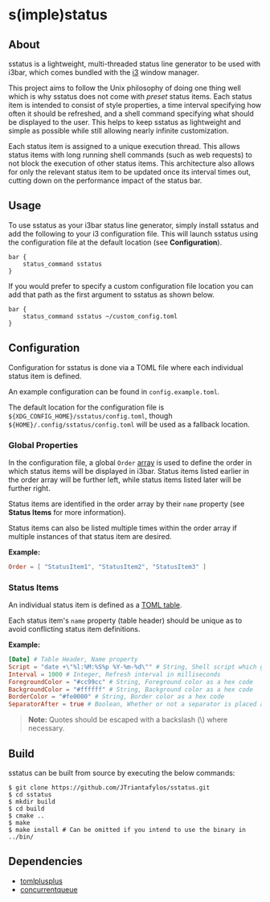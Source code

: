 # s(imple)status

## About

sstatus is a lightweight, multi-threaded status line generator to be used with i3bar, which comes bundled with the [i3](https://github.com/i3/i3) window manager.

This project aims to follow the Unix philosophy of doing one thing well which is why sstatus does not come with *preset* status items. Each status item is intended to consist of style properties, a time interval specifying how often it should be refreshed, and a shell command specifying what should be displayed to the user. This helps to keep sstatus as lightweight and simple as possible while still allowing nearly infinite customization.

Each status item is assigned to a unique execution thread. This allows status items with long running shell commands (such as web requests) to not block the execution of other status items. This architecture also allows for only the relevant status item to be updated once its interval times out, cutting down on the performance impact of the status bar.

## Usage

To use sstatus as your i3bar status line generator, simply install sstatus and add the following to your i3 configuration file. This will launch sstatus using the configuration file at the default location (see **Configuration**).

```
bar {
    status_command sstatus
}
```

If you would prefer to specify a custom configuration file location you can add that path as the first argument to sstatus as shown below.

```
bar {
    status_command sstatus ~/custom_config.toml
}
```

## Configuration
Configuration for sstatus is done via a TOML file where each individual status item is defined.

An example configuration can be found in `config.example.toml`.

The default location for the configuration file is `${XDG_CONFIG_HOME}/sstatus/config.toml`, though `${HOME}/.config/sstatus/config.toml` will be used as a fallback location.

### Global Properties

In the configuration file, a global `Order` [array](https://toml.io/en/v1.0.0#array) is used to define the order in which status items will be displayed in i3bar. Status items listed earlier in the order array will be further left, while status items listed later will be further right.

Status items are identified in the order array by their `name` property (see **Status Items** for more information).

Status items can also be listed multiple times within the order array if multiple instances of that status item are desired.

**Example:**

```toml
Order = [ "StatusItem1", "StatusItem2", "StatusItem3" ]
```

### Status Items

An individual status item is defined as a [TOML table](https://toml.io/en/v1.0.0#table).

Each status item's `name` property (table header) should be unique as to avoid conflicting status item definitions.

**Example:**

```toml
[Date] # Table Header, Name property
Script = "date +\"%l:%M:%S%p %Y-%m-%d\"" # String, Shell script which generates the text of the status item
Interval = 1000 # Integer, Refresh interval in milliseconds
ForegroundColor = "#cc99cc" # String, Foreground color as a hex code
BackgroundColor = "#ffffff" # String, Background color as a hex code
BorderColor = "#fe0000" # String, Border color as a hex code
SeparatorAfter = true # Boolean, Whether or not a separator is placed after the status item
```

> **Note:** Quotes should be escaped with a backslash (\\) where necessary.

## Build
sstatus can be built from source by executing the below commands:

```shell
$ git clone https://github.com/JTriantafylos/sstatus.git
$ cd sstatus
$ mkdir build
$ cd build
$ cmake ..
$ make
$ make install # Can be omitted if you intend to use the binary in ../bin/
```

## Dependencies

- [tomlplusplus](https://github.com/marzer/tomlplusplus/)
- [concurrentqueue](https://github.com/cameron314/concurrentqueue)
